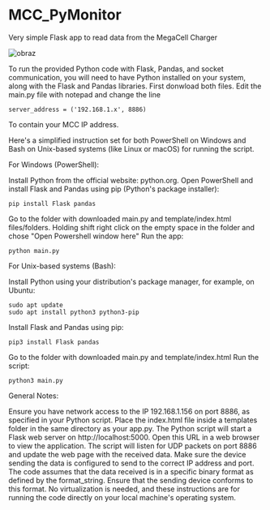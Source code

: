 # MCC_PyMonitor
Very simple Flask app to read data from the MegaCell Charger

![obraz](https://github.com/kamilzierke/MCC_PyMonitor/assets/67487992/4cd35a3c-606b-4830-a03f-6d4f37fb1a8d)

To run the provided Python code with Flask, Pandas, and socket communication, you will need to have Python installed on your system, along with the Flask and Pandas libraries. 
First donwload both files. Edit the main.py file with notepad and change the line 

    server_address = ('192.168.1.x', 8886)

To contain your MCC IP address.


Here's a simplified instruction set for both PowerShell on Windows and Bash on Unix-based systems (like Linux or macOS) for running the script.

For Windows (PowerShell):

  Install Python from the official website: python.org.
  Open PowerShell and install Flask and Pandas using pip (Python's package installer):
  
    pip install Flask pandas

Go to the folder with downloaded main.py and template/index.html files/folders.
Holding shift right click on the empty space in the folder and chose "Open Powershell window here"
Run the app:

    python main.py

For Unix-based systems (Bash):

  Install Python using your distribution's package manager, for example, on Ubuntu:

    sudo apt update
    sudo apt install python3 python3-pip

Install Flask and Pandas using pip:

    pip3 install Flask pandas

Go to the folder with downloaded main.py and template/index.html
Run the script:

    python3 main.py

General Notes:

Ensure you have network access to the IP 192.168.1.156 on port 8886, as specified in your Python script.
Place the index.html file inside a templates folder in the same directory as your app.py.
The Python script will start a Flask web server on http://localhost:5000. Open this URL in a web browser to view the application.
The script will listen for UDP packets on port 8886 and update the web page with the received data. Make sure the device sending the data is configured to send to the correct IP address and port.
The code assumes that the data received is in a specific binary format as defined by the format_string. Ensure that the sending device conforms to this format.
No virtualization is needed, and these instructions are for running the code directly on your local machine's operating system.
